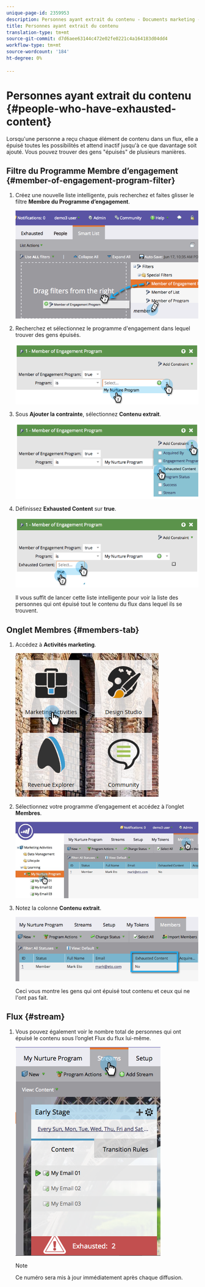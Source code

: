 ```yaml
---
unique-page-id: 2359953
description: Personnes ayant extrait du contenu - Documents marketing - Documentation du produit
title: Personnes ayant extrait du contenu
translation-type: tm+mt
source-git-commit: d7d6aee63144c472e02fe0221c4a164183d04dd4
workflow-type: tm+mt
source-wordcount: '184'
ht-degree: 0%

---
```



# Personnes ayant extrait du contenu {#people-who-have-exhausted-content}

Lorsqu&#39;une personne a reçu chaque élément de contenu dans un flux, elle a épuisé toutes les possibilités et attend inactif jusqu&#39;à ce que davantage soit ajouté. Vous pouvez trouver des gens &quot;épuisés&quot; de plusieurs manières.

## Filtre du Programme Membre d’engagement {#member-of-engagement-program-filter}

1. Créez une nouvelle liste intelligente, puis recherchez et faites glisser le filtre **Membre du Programme d’engagement**.

   ![](assets/image2014-9-15-18-20-0.png)

1. Recherchez et sélectionnez le programme d&#39;engagement dans lequel trouver des gens épuisés.

   ![](assets/image2014-9-15-18-3a20-3a11.png)

1. Sous **Ajouter la contrainte**, sélectionnez **Contenu extrait**.

   ![](assets/image2014-9-15-18-3a20-3a17.png)

1. Définissez **Exhausted Content** sur **true**.

   ![](assets/image2014-9-15-18-3a20-3a21.png)

   Il vous suffit de lancer cette liste intelligente pour voir la liste des personnes qui ont épuisé tout le contenu du flux dans lequel ils se trouvent.

## Onglet Membres {#members-tab}

1. Accédez à **Activités marketing**.

   ![](assets/ma.png)

1. Sélectionnez votre programme d’engagement et accédez à l’onglet **Membres**.

   ![](assets/memberstab.jpg)

1. Notez la colonne **Contenu extrait**.

   ![](assets/image2014-9-15-18-3a21-3a7.png)

   Ceci vous montre les gens qui ont épuisé tout contenu et ceux qui ne l&#39;ont pas fait.

## Flux {#stream}

1. Vous pouvez également voir le nombre total de personnes qui ont épuisé le contenu sous l’onglet Flux du flux lui-même.

   ![](assets/image2014-9-15-18-3a21-3a38.png)

   >[!NOTE]
   >
   >Ce numéro sera mis à jour immédiatement après chaque diffusion.

